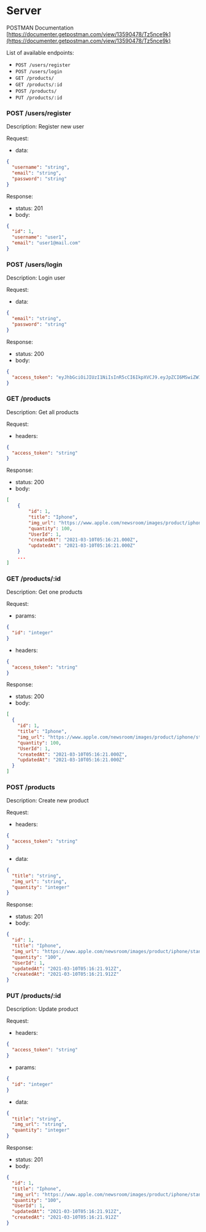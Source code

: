 # Server

POSTMAN Documentation
[https://documenter.getpostman.com/view/13590478/Tz5nce9k](https://documenter.getpostman.com/view/13590478/Tz5nce9k)

List of available endpoints:

- `POST /users/register`
- `POST /users/login`
- `GET /products/`
- `GET /products/:id`
- `POST /products/`
- `PUT /products/:id`

### POST /users/register

Description: Register new user

Request:

- data:

```json
{
  "username": "string",
  "email": "string",
  "password": "string"
}
```

Response:

- status: 201
- body:
  ​

```json
{
  "id": 1,
  "username": "user1",
  "email": "user1@mail.com"
}
```

### POST /users/login

Description: Login user

Request:

- data:

```json
{
  "email": "string",
  "password": "string"
}
```

Response:

- status: 200
- body:
  ​

```json
{
  "access_token": "eyJhbGciOiJIUzI1NiIsInR5cCI6IkpXVCJ9.eyJpZCI6MSwiZW1haWwiOiJ1c2VyMUBtYWlsLmNvbSIsImlhdCI6MTYxNTM1MjgwNn0.waCXrF_uqBD3F1zT13YXOPXWgbkNzeWkkFpjcXMDhOY"
}
```

### GET /products

Description: Get all products

Request:

- headers:

```json
{
  "access_token": "string"
}
```

Response:

- status: 200
- body:
  ​

```json
[
    {
        "id": 1,
        "title": "Iphone",
        "img_url": "https://www.apple.com/newsroom/images/product/iphone/standard/Apple_iphone_11-rosette-family-lineup-091019_big.jpg.large.jpg",
        "quantity": 100,
        "UserId": 1,
        "createdAt": "2021-03-10T05:16:21.000Z",
        "updatedAt": "2021-03-10T05:16:21.000Z"
    }
    ...
]
```

### GET /products/:id

Description: Get one products

Request:

- params:

```json
{
  "id": "integer"
}
```

- headers:

```json
{
  "access_token": "string"
}
```

Response:

- status: 200
- body:
  ​

```json
[
  {
    "id": 1,
    "title": "Iphone",
    "img_url": "https://www.apple.com/newsroom/images/product/iphone/standard/Apple_iphone_11-rosette-family-lineup-091019_big.jpg.large.jpg",
    "quantity": 100,
    "UserId": 1,
    "createdAt": "2021-03-10T05:16:21.000Z",
    "updatedAt": "2021-03-10T05:16:21.000Z"
  }
]
```

### POST /products

Description: Create new product

Request:

- headers:

```json
{
  "access_token": "string"
}
```

- data:

```json
{
  "title": "string",
  "img_url": "string",
  "quantity": "integer"
}
```

Response:

- status: 201
- body:
  ​

```json
{
  "id": 1,
  "title": "Iphone",
  "img_url": "https://www.apple.com/newsroom/images/product/iphone/standard/Apple_iphone_11-rosette-family-lineup-091019_big.jpg.large.jpg",
  "quantity": "100",
  "UserId": 1,
  "updatedAt": "2021-03-10T05:16:21.912Z",
  "createdAt": "2021-03-10T05:16:21.912Z"
}
```

### PUT /products/:id

Description: Update product

Request:

- headers:

```json
{
  "access_token": "string"
}
```

- params:

```json
{
  "id": "integer"
}
```

- data:

```json
{
  "title": "string",
  "img_url": "string",
  "quantity": "integer"
}
```

Response:

- status: 201
- body:
  ​

```json
{
  "id": 1,
  "title": "Iphone",
  "img_url": "https://www.apple.com/newsroom/images/product/iphone/standard/Apple_iphone_11-rosette-family-lineup-091019_big.jpg.large.jpg",
  "quantity": "100",
  "UserId": 1,
  "updatedAt": "2021-03-10T05:16:21.912Z",
  "createdAt": "2021-03-10T05:16:21.912Z"
}
```
